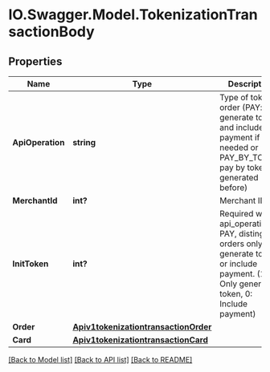 # IO.Swagger.Model.TokenizationTransactionBody
## Properties

Name | Type | Description | Notes
------------ | ------------- | ------------- | -------------
**ApiOperation** | **string** | Type of token order (PAY: generate token and include payment if needed or PAY_BY_TOKEN: pay by token generated before) | [optional] 
**MerchantId** | **int?** | Merchant ID | [optional] 
**InitToken** | **int?** | Required with api_operation &#x3D; PAY, distinguish orders only generate token or include payment. (1: Only generate token, 0: Include payment) | [optional] 
**Order** | [**Apiv1tokenizationtransactionOrder**](Apiv1tokenizationtransactionOrder.md) |  | [optional] 
**Card** | [**Apiv1tokenizationtransactionCard**](Apiv1tokenizationtransactionCard.md) |  | [optional] 

[[Back to Model list]](../README.md#documentation-for-models) [[Back to API list]](../README.md#documentation-for-api-endpoints) [[Back to README]](../README.md)

